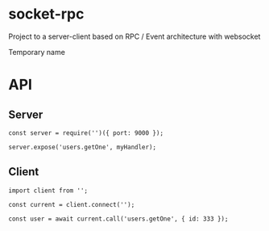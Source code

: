 # socket-rpc
Project to a server-client based on RPC / Event architecture with websocket

Temporary name


# API
## Server

```
const server = require('')({ port: 9000 });

server.expose('users.getOne', myHandler);

```

## Client
```
import client from '';

const current = client.connect('');

const user = await current.call('users.getOne', { id: 333 });

```
